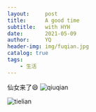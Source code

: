```yaml
---
layout:     post
title:      A good time
subtitle:   with HYH
date:       2021-05-09
author:     YQ
header-img: img/fuqian.jpg
catalog: true
tags:
    - 生活
---
```

仙女来了😄
![qiuqian](https://i.niupic.com/images/2021/05/09/9hg1.jpg)

![tielian](https://i.niupic.com/images/2021/05/09/9hg1.jpg)